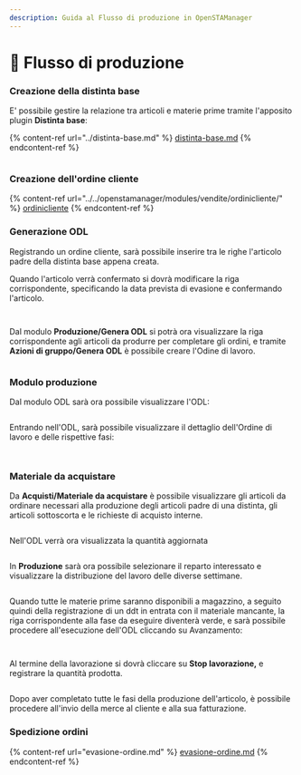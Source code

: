 ```yaml
---
description: Guida al Flusso di produzione in OpenSTAManager
---
```


# 🥽 Flusso di produzione

### Creazione della distinta base

E' possibile gestire la relazione tra articoli e materie prime tramite l'apposito plugin **Distinta base**:

{% content-ref url="../distinta-base.md" %}
[distinta-base.md](../distinta-base.md)
{% endcontent-ref %}

<figure><img src="../../.gitbook/assets/immagine (830).png" alt=""><figcaption></figcaption></figure>

### Creazione dell'ordine cliente

{% content-ref url="../../openstamanager/modules/vendite/ordinicliente/" %}
[ordinicliente](../../openstamanager/modules/vendite/ordinicliente/)
{% endcontent-ref %}

### Generazione ODL

Registrando un ordine cliente, sarà possibile inserire tra le righe l'articolo padre della distinta base appena creata.

Quando l'articolo verrà confermato si dovrà modificare la riga corrispondente, specificando la data prevista di evasione e confermando l'articolo.

<figure><img src="../../.gitbook/assets/immagine (844).png" alt=""><figcaption></figcaption></figure>

<figure><img src="../../.gitbook/assets/immagine (334).png" alt=""><figcaption></figcaption></figure>

Dal modulo **Produzione/Genera ODL** si potrà ora visualizzare la riga corrispondente agli articoli da produrre per completare gli ordini, e tramite **Azioni di gruppo/Genera ODL** è possibile creare l'Odine di lavoro.

<figure><img src="../../.gitbook/assets/immagine (633).png" alt=""><figcaption></figcaption></figure>

### Modulo produzione

Dal modulo ODL sarà ora possibile visualizzare l'ODL:

<figure><img src="../../.gitbook/assets/immagine (664).png" alt=""><figcaption></figcaption></figure>

Entrando nell'ODL, sarà possibile visualizzare il dettaglio dell'Ordine di lavoro e delle rispettive fasi:

<figure><img src="../../.gitbook/assets/immagine (829).png" alt=""><figcaption></figcaption></figure>

<figure><img src="../../.gitbook/assets/immagine (536).png" alt=""><figcaption></figcaption></figure>

### Materiale da acquistare

Da **Acquisti/Materiale da acquistare** è possibile visualizzare gli articoli da ordinare necessari alla produzione degli articoli padre di una distinta, gli articoli sottoscorta e le richieste di acquisto interne.

<figure><img src="../../.gitbook/assets/immagine (530).png" alt=""><figcaption></figcaption></figure>

Nell'ODL verrà ora visualizzata la quantità aggiornata

<figure><img src="../../.gitbook/assets/immagine (525).png" alt=""><figcaption></figcaption></figure>

In **Produzione** sarà ora possibile selezionare il reparto interessato e visualizzare la distribuzione del lavoro delle diverse settimane.

<figure><img src="../../.gitbook/assets/immagine (827).png" alt=""><figcaption></figcaption></figure>

Quando tutte le materie prime saranno disponibili a magazzino, a seguito quindi della registrazione di un ddt in entrata con il materiale mancante, la riga corrispondente alla fase da eseguire diventerà verde, e sarà possibile procedere all'esecuzione dell'ODL cliccando su Avanzamento:

<figure><img src="../../.gitbook/assets/immagine (882).png" alt=""><figcaption></figcaption></figure>

<figure><img src="../../.gitbook/assets/immagine (662).png" alt=""><figcaption></figcaption></figure>

Al termine della lavorazione si dovrà cliccare su **Stop lavorazione,** e registrare la quantità prodotta.

<figure><img src="../../.gitbook/assets/immagine (831).png" alt=""><figcaption></figcaption></figure>

Dopo aver completato tutte le fasi della produzione dell'articolo, è possibile procedere all'invio della merce al cliente e alla sua fatturazione.

### Spedizione ordini

{% content-ref url="evasione-ordine.md" %}
[evasione-ordine.md](evasione-ordine.md)
{% endcontent-ref %}
